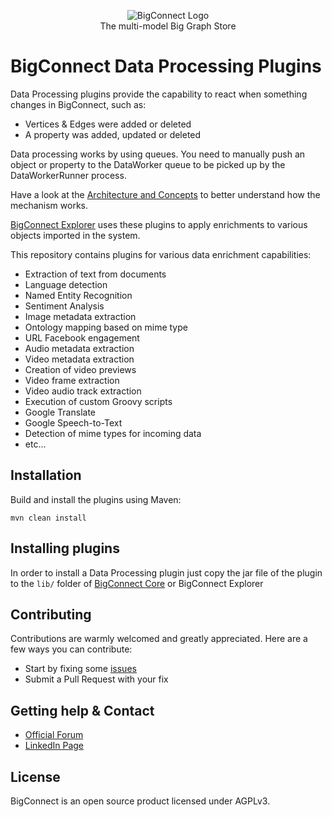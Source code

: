 <p align="center">
  <img src="https://github.com/bigconnect/bigconnect/raw/master/docs/logo.png" alt="BigConnect Logo"/>
  <br>
  The multi-model Big Graph Store<br>
</p>

# BigConnect Data Processing Plugins

Data Processing plugins provide the capability to react when something changes in BigConnect, such as:

* Vertices & Edges were added or deleted
* A property was added, updated or deleted

Data processing works by using queues. You need to manually push an object or property to the DataWorker queue to be
picked up by the DataWorkerRunner process.

Have a look at the [Architecture and Concepts](https://docs.bigconnect.io/cloud/bigconnect-core/architecture-and-concepts) to
better understand how the mechanism works.

[BigConnect Explorer](https://docs.bigconnect.io/cloud/bigconnect-explorer) uses these plugins to apply enrichments to various objects imported in the system.

This repository contains plugins for various data enrichment capabilities:

* Extraction of text from documents
* Language detection  
* Named Entity Recognition
* Sentiment Analysis  
* Image metadata extraction
* Ontology mapping based on mime type
* URL Facebook engagement
* Audio metadata extraction
* Video metadata extraction
* Creation of video previews
* Video frame extraction
* Video audio track extraction
* Execution of custom Groovy scripts  
* Google Translate
* Google Speech-to-Text
* Detection of mime types for incoming data  
* etc...

## Installation
Build and install the plugins using Maven:

```
mvn clean install
```

## Installing plugins
In order to install a Data Processing plugin just copy the jar file of the plugin to the ```lib/``` folder of
[BigConnect Core](https://github.com/bigconnect/bigconnect) or BigConnect Explorer

## Contributing
Contributions are warmly welcomed and greatly appreciated. Here are a few ways you can contribute:

* Start by fixing some [issues](https://github.com/bigconnect/dataworker-plugins/issues?q=is%3Aissue+is%3Aopen)
* Submit a Pull Request with your fix

## Getting help & Contact
* [Official Forum](https://community.bigconnect.io/)
* [LinkedIn Page](https://www.linkedin.com/company/bigconnectcloud/)

## License
BigConnect is an open source product licensed under AGPLv3.
